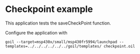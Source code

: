 # Checkpoint example

This application tests the saveCheckPoint function.

Configure the application with

`
goil --target=msp430x/small/msp430fr5994/launchpad --templates=../../../../../../goil/templates/ checkpoint.oil
`
